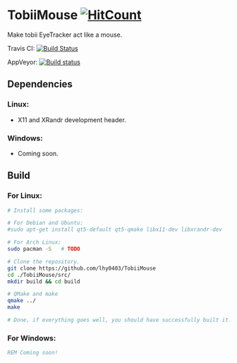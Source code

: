 # TobiiMouse [![HitCount](http://hits.dwyl.io/lhy0403/TobiiMouse.svg)](http://hits.dwyl.io/lhy0403/TobiiMouse)

Make tobii EyeTracker act like a mouse.


Travis CI: [![Build Status](https://travis-ci.com/lhy0403/TobiiMouse.svg?branch=master)](https://travis-ci.com/lhy0403/TobiiMouse)

AppVeyor: [![Build status](https://ci.appveyor.com/api/projects/status/06yq9v21s6b619nh/branch/master?svg=true)](https://ci.appveyor.com/project/lhy0403/tobiimouse/branch/master)

## Dependencies
### Linux:
 - X11 and XRandr development header.
 
### Windows: 
 - Coming soon.
 
## Build
### For Linux:
```bash
# Install some packages:

# For Debian and Ubuntu: 
#sudo apt-get install qt5-default qt5-qmake libx11-dev libxrandr-dev

# For Arch Linux:
sudo pacman -S   # TODO

# Clone the repository.
git clone https://github.com/lhy0403/TobiiMouse
cd ./TobiiMouse/src/
mkdir build && cd build

# QMake and make
qmake ../
make

# Done, if everything goes well, you should have successfully built it.
```
### For Windows:
```cmd
REM Coming soon!
```
